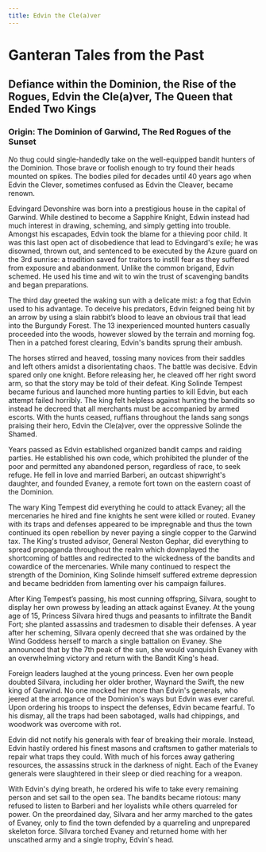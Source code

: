 ```yaml
---
title: Edvin the Cle(a)ver
---
```


# Ganteran Tales from the Past

## Defiance within the Dominion, the Rise of the Rogues, Edvin the Cle(a)ver, The Queen that Ended Two Kings
### Origin: The Dominion of Garwind, The Red Rogues of the Sunset

*N*o thug could single-handedly take on the well-equipped bandit hunters of the Dominion. Those brave or foolish enough to try found their heads mounted on spikes. The bodies piled for decades until 40 years ago when Edvin the Clever, sometimes confused as Edvin the Cleaver, became renown. 

Edvingard Devonshire was born into a prestigious house in the capital of Garwind. While destined to become a Sapphire Knight, Edwin instead had much interest in drawing, scheming, and simply getting into trouble. Amongst his escapades, Edvin took the blame for a thieving poor child. It was this last open act of disobedience that lead to Edvingard's exile; he was disowned, thrown out, and sentenced to be executed by the Azure guard on the 3rd sunrise: a tradition saved for traitors to instill fear as they suffered from exposure and abandonment. Unlike the common brigand, Edvin schemed. He used his time and wit to win the trust of scavenging bandits and began preparations. 

The third day greeted the waking sun with a delicate mist: a fog that Edvin used to his advantage. To deceive his predators, Edvin feigned being hit by an arrow by using a slain rabbit’s blood to leave an obvious trail that lead into the Burgundy Forest. The 13 inexperienced mounted hunters casually proceeded into the woods, however slowed by the terrain and morning fog. Then in a patched forest clearing, Edvin's bandits sprung their ambush. 

The horses stirred and heaved, tossing many novices from their saddles and left others amidst a disorientating chaos. The battle was decisive. Edvin spared only one knight. Before releasing her, he cleaved off her right sword arm, so that the story may be told of their defeat. King Solinde Tempest became furious and launched more hunting parties to kill Edvin, but each attempt failed horribly. The king felt helpless against hunting the bandits so instead he decreed that all merchants must be accompanied by armed escorts. With the hunts ceased, ruffians throughout the lands sang songs praising their hero, Edvin the Cle(a)ver, over the oppressive Solinde the Shamed. 

Years passed as Edvin established organized bandit camps and raiding parties. He established his own code, which prohibited the plunder of the poor and permitted any abandoned person, regardless of race, to seek refuge. He fell in love and married Barberi, an outcast shipwright's daughter, and founded Evaney, a remote fort town on the eastern coast of the Dominion.

The wary King Tempest did everything he could to attack Evaney; all the mercenaries he hired and fine knights he sent were killed or routed. Evaney with its traps and defenses appeared to be impregnable and thus the town continued its open rebellion by never paying a single copper to the Garwind tax. The King's trusted advisor, General Neston Gephar, did everything to spread propaganda throughout the realm which downplayed the shortcoming of battles and redirected to the wickedness of the bandits and cowardice of the mercenaries. While many continued to respect the strength of the Dominion, King Solinde himself suffered extreme depression and became bedridden from lamenting over his campaign failures. 

After King Tempest’s passing, his most cunning offspring, Silvara, sought to display her own prowess by leading an attack against Evaney. At the young age of 15, Princess Silvara hired thugs and peasants to infiltrate the Bandit Fort; she planted assassins and tradesmen to disable their defenses. A year after her scheming, Silvara openly decreed that she was ordained by the Wind Goddess herself to march a single battalion on Evaney. She announced that by the 7th peak of the sun, she would vanquish Evaney with an overwhelming victory and return with the Bandit King's head.  

Foreign leaders laughed at the young princess. Even her own people doubted Silvara, including her older brother, Waynard the Swift, the new king of Garwind. No one mocked her more than Edvin's generals, who jeered at the arrogance of the Dominion's ways but Edvin was ever careful. Upon ordering his troops to inspect the defenses, Edvin became fearful. To his dismay, all the traps had been sabotaged, walls had chippings, and woodwork was overcome with rot.  

Edvin did not notify his generals with fear of breaking their morale. Instead, Edvin hastily ordered his finest masons and craftsmen to gather materials to repair what traps they could. With much of his forces away gathering resources, the assassins struck in the darkness of night.  Each of the Evaney generals were slaughtered in their sleep or died reaching for a weapon. 

With Edvin's dying breath, he ordered his wife to take every remaining person and set sail to the open sea. The bandits became riotous: many refused to listen to Barberi and her loyalists while others quarreled for power. On the preordained day, Silvara and her army marched to the gates of Evaney, only to find the town defended by a quarreling and unprepared skeleton force. Silvara torched Evaney and returned home with her unscathed army and a single trophy, Edvin's head.
